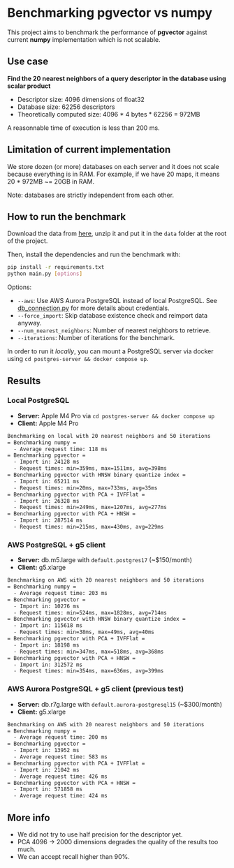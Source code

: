 # Benchmarking pgvector vs numpy

This project aims to benchmark the performance of **pgvector** against current **numpy** implementation which is not scalable. 

## Use case

**Find the 20 nearest neighbors of a query descriptor in the database using scalar product**

- Descriptor size: 4096 dimensions of float32
- Database size: 62256 descriptors
- Theoretically computed size: 4096 * 4 bytes * 62256 = 972MB

A reasonnable time of execution is less than 200 ms.

## Limitation of current implementation

We store dozen (or more) databases on each server and it does not scale because  everything is in RAM. For example, if we have 20 maps, it means 20 * 972MB ~= 20GB in RAM.

Note: databases are strictly independent from each other.

## How to run the benchmark

Download the data from [here](https://drive.google.com/file/d/1L1ASpuUwxriy0pvH7BNsTckvnqdFTriW/view?usp=drive_link), unzip it and put it in the `data` folder at the root of the project.


Then, install the dependencies and run the benchmark with:
```bash
pip install -r requirements.txt
python main.py [options]
```

Options:

- `--aws`: Use AWS Aurora PostgreSQL instead of local PostgreSQL. See [db_connection.py](db_connection.py) for more details about credentials.
- `--force_import`: Skip database existence check and reimport data anyway.
- `--num_nearest_neighbors`: Number of nearest neighbors to retrieve.
- `--iterations`: Number of iterations for the benchmark.

In order to run it *locally*, you can mount a PostgreSQL server via docker using `cd postgres-server && docker compose up`.

## Results

### Local PostgreSQL

- **Server:** Apple M4 Pro via `cd postgres-server && docker compose up`
- **Client:** Apple M4 Pro

```bash
Benchmarking on local with 20 nearest neighbors and 50 iterations
= Benchmarking numpy =
  - Average request time: 118 ms
= Benchmarking pgvector =
  - Import in: 24128 ms
  - Request times: min=359ms, max=1511ms, avg=398ms
= Benchmarking pgvector with HNSW binary quantize index =
  - Import in: 65211 ms
  - Request times: min=20ms, max=733ms, avg=35ms
= Benchmarking pgvector with PCA + IVFFlat =
  - Import in: 26328 ms
  - Request times: min=249ms, max=1207ms, avg=277ms
= Benchmarking pgvector with PCA + HNSW =
  - Import in: 287514 ms
  - Request times: min=215ms, max=430ms, avg=229ms
```

### AWS PostgreSQL + g5 client

- **Server:** db.m5.large with `default.postgres17` (~$150/month) 
- **Client:** g5.xlarge

```bash
Benchmarking on AWS with 20 nearest neighbors and 50 iterations
= Benchmarking numpy =
  - Average request time: 203 ms
= Benchmarking pgvector =
  - Import in: 10276 ms
  - Request times: min=524ms, max=1828ms, avg=714ms
= Benchmarking pgvector with HNSW binary quantize index =
  - Import in: 115618 ms
  - Request times: min=38ms, max=49ms, avg=40ms
= Benchmarking pgvector with PCA + IVFFlat =
  - Import in: 18198 ms
  - Request times: min=347ms, max=518ms, avg=368ms
= Benchmarking pgvector with PCA + HNSW =
  - Import in: 312572 ms
  - Request times: min=354ms, max=636ms, avg=399ms
```

### AWS Aurora PostgreSQL + g5 client (previous test) 

- **Server:** db.r7g.large with `default.aurora-postgresql15` (~$300/month) 
- **Client:** g5.xlarge

```bash
Benchmarking on AWS with 20 nearest neighbors and 50 iterations
= Benchmarking numpy =
  - Average request time: 200 ms
= Benchmarking pgvector =
  - Import in: 13952 ms
  - Average request time: 583 ms
= Benchmarking pgvector with PCA + IVFFlat =
  - Import in: 21042 ms
  - Average request time: 426 ms
= Benchmarking pgvector with PCA + HNSW =
  - Import in: 571858 ms
  - Average request time: 424 ms
```

## More info

- We did not try to use half precision for the descriptor yet.
- PCA 4096 -> 2000 dimensions degrades the quality of the results too much.
- We can accept recall higher than 90%.